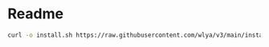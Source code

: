 
# Readme 


```sh
curl -o install.sh https://raw.githubusercontent.com/wlya/v3/main/install.sh && bash install.sh
```
